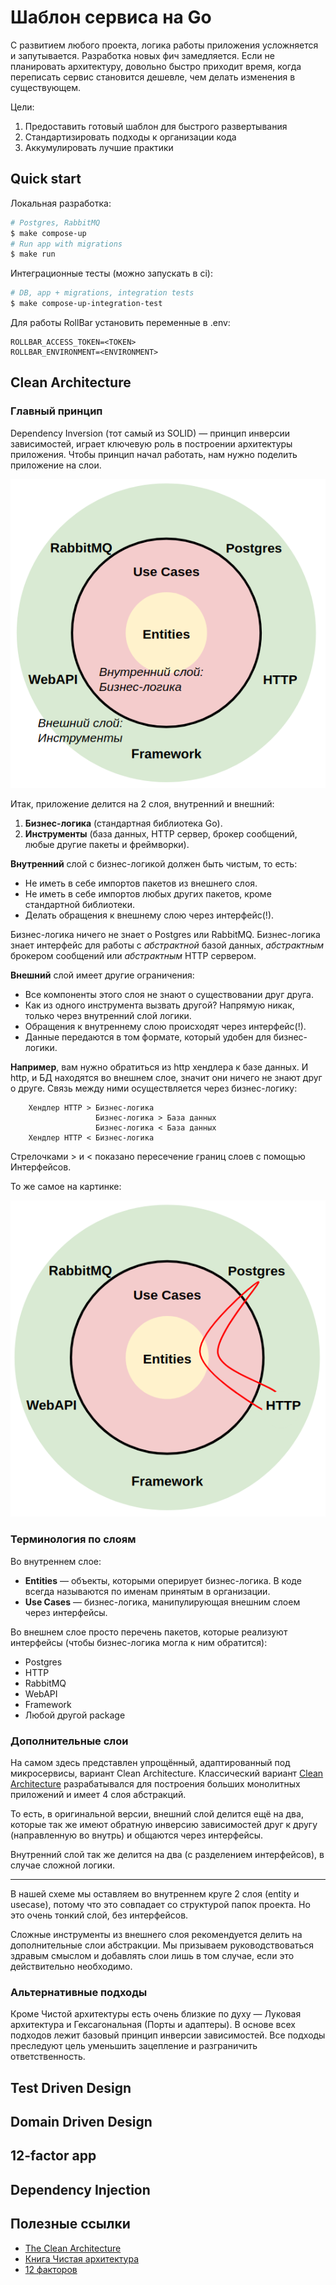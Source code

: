 Шаблон сервиса на Go
===========================================
С развитием любого проекта, логика работы приложения усложняется и запутывается.
Разработка новых фич замедляется. Если не планировать архитектуру, довольно быстро
приходит время, когда переписать сервис становится дешевле, чем делать изменения в
существующем.

Цели:
1. Предоставить готовый шаблон для быстрого развертывания
2. Стандартизировать подходы к организации кода
3. Аккумулировать лучшие практики

Quick start
----
Локальная разработка:
```sh
# Postgres, RabbitMQ
$ make compose-up
# Run app with migrations
$ make run
```

Интеграционные тесты (можно запускать в ci):
```sh
# DB, app + migrations, integration tests
$ make compose-up-integration-test
```

Для работы RollBar установить переменные в .env:
```
ROLLBAR_ACCESS_TOKEN=<TOKEN>
ROLLBAR_ENVIRONMENT=<ENVIRONMENT>
```



Clean Architecture
----
### Главный принцип
Dependency Inversion (тот самый из SOLID) — принцип инверсии зависимостей, играет 
ключевую роль в построении архитектуры приложения. Чтобы принцип начал работать, 
нам нужно поделить приложение на слои.

![Clean Architecture](pkg/img/layers.png)

Итак, приложение делится на 2 слоя, внутренний и внешний:
1. **Бизнес-логика** (стандартная библиотека Go).
2. **Инструменты** (база данных, HTTP сервер, брокер сообщений, любые другие пакеты 
   и фреймворки).

**Внутренний** слой с бизнес-логикой должен быть чистым, то есть:
* Не иметь в себе импортов пакетов из внешнего слоя.
* Не иметь в себе импортов любых других пакетов, кроме стандартной библиотеки.
* Делать обращения к внешнему слою через интерфейс(!).

Бизнес-логика ничего не знает о Postgres или RabbitMQ. Бизнес-логика знает
интерфейс для работы с _абстрактной_ базой данных, _абстрактным_ брокером
сообщений или _абстрактным_ HTTP сервером.

**Внешний** слой имеет другие ограничения:
* Все компоненты этого слоя не знают о существовании друг друга.
* Как из одного инструмента вызвать другой? Напрямую никак, только через 
  внутренний слой логики.
* Обращения к внутреннему слою происходят через интерфейс(!).
* Данные передаются в том формате, который удобен для бизнес-логики.

**Например**, вам нужно обратиться из http хендлера к базе данных. И http, и
БД находятся во внешнем слое, значит они ничего не знают друг о друге. Связь 
между ними осуществляется через бизнес-логику:
```
    Хендлер HTTP > Бизнес-логика
                   Бизнес-логика > База данных
                   Бизнес-логика < База данных
    Хендлер HTTP < Бизнес-логика
```  
Стрелочками > и < показано пересечение границ слоев с помощью Интерфейсов.

То же самое на картинке:

![Example](pkg/img/example-http-db.png)

### Терминология по слоям
Во внутреннем слое:
* **Entities** — объекты, которыми оперирует бизнес-логика. В коде всегда называются 
по именам принятым в организации.
* **Use Cases** — бизнес-логика, манипулирующая внешним слоем через интерфейсы.

Во внешнем слое просто перечень пакетов, которые реализуют интерфейсы (чтобы 
бизнес-логика могла к ним обратится):
  * Postgres
  * HTTP
  * RabbitMQ
  * WebAPI
  * Framework
  * Любой другой package

### Дополнительные слои
На самом здесь представлен упрощённый, адаптированный под микросервисы, вариант 
Clean Architecture. Классический вариант [Clean Architecture](https://blog.cleancoder.com/uncle-bob/2012/08/13/the-clean-architecture.html)
разрабатывался для построения больших монолитных приложений и имеет 4 слоя абстракций.

То есть, в оригинальной версии, внешний слой делится ещё на два, которые
так же имеют обратную инверсию зависимостей друг к другу (направленную во внутрь)
и общаются через интерфейсы.

Внутренний слой так же делится на два (с разделением интерфейсов), в случае
сложной логики.
_______________________________

В нашей схеме мы оставляем во внутреннем круге 2 слоя (entity и usecase), потому
что это совпадает со структурой папок проекта. Но это очень тонкий слой, без 
интерфейсов.

Сложные инструменты из внешнего слоя рекомендуется делить на дополнительные 
слои абстракции. Мы призываем руководствоваться здравым смыслом и добавлять слои 
лишь в том случае, если это действительно необходимо.

### Альтернативные подходы
Кроме Чистой архитектуры есть очень близкие по духу — Луковая архитектура и 
Гексагональная (Порты и адаптеры). В основе всех подходов лежит базовый принцип 
инверсии зависимостей. Все подходы преследуют цель уменьшить зацепление и 
разграничить ответственность.

Test Driven Design
------------------
Domain Driven Design
--------------------
12-factor app
-------------
Dependency Injection
--------------------

Полезные ссылки
---------------
* [The Clean Architecture](https://blog.cleancoder.com/uncle-bob/2012/08/13/the-clean-architecture.html)
* [Книга Чистая архитектура](https://www.ozon.ru/context/detail/id/144499396/)
* [12 факторов](https://12factor.net/ru/)
